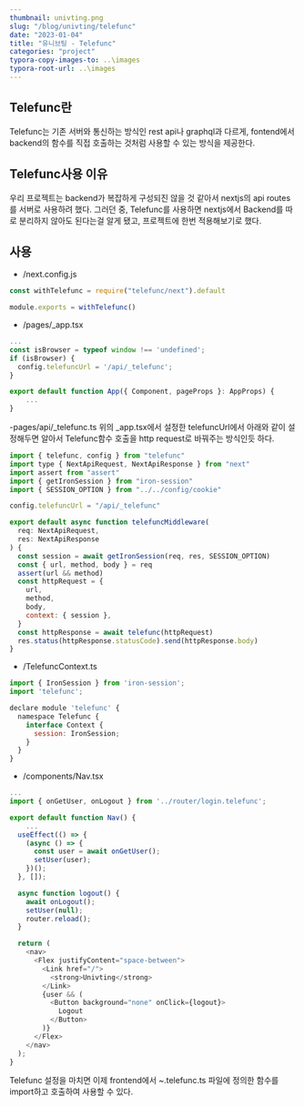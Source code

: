 ```yaml
---
thumbnail: univting.png
slug: "/blog/univting/telefunc"
date: "2023-01-04"
title: "유니브팅 - Telefunc"
categories: "project"
typora-copy-images-to: ..\images
typora-root-url: ..\images
---
```


## Telefunc란

Telefunc는 기존 서버와 통신하는 방식인 rest api나 graphql과 다르게, fontend에서 backend의 함수를 직접 호출하는 것처럼 사용할 수 있는 방식을 제공한다.

## Telefunc사용 이유

우리 프로젝트는 backend가 복잡하게 구성되진 않을 것 같아서 nextjs의 api routes를 서버로 사용하려 했다.
그러던 중, Telefunc를 사용하면 nextjs에서 Backend를 따로 분리하지 않아도 된다는걸 알게 됐고, 프로젝트에 한번 적용해보기로 했다.

## 사용

- /next.config.js

```javascript
const withTelefunc = require("telefunc/next").default

module.exports = withTelefunc()
```

- /pages/\_app.tsx

```javascript
...
const isBrowser = typeof window !== 'undefined';
if (isBrowser) {
  config.telefuncUrl = '/api/_telefunc';
}

export default function App({ Component, pageProps }: AppProps) {
	...
}
```

-pages/api/\_telefunc.ts
위의 \_app.tsx에서 설정한 telefuncUrl에서 아래와 같이 설정해두면 알아서 Telefunc함수 호출을 http request로 바꿔주는 방식인듯 하다.

```javascript
import { telefunc, config } from "telefunc"
import type { NextApiRequest, NextApiResponse } from "next"
import assert from "assert"
import { getIronSession } from "iron-session"
import { SESSION_OPTION } from "../../config/cookie"

config.telefuncUrl = "/api/_telefunc"

export default async function telefuncMiddleware(
  req: NextApiRequest,
  res: NextApiResponse
) {
  const session = await getIronSession(req, res, SESSION_OPTION)
  const { url, method, body } = req
  assert(url && method)
  const httpRequest = {
    url,
    method,
    body,
    context: { session },
  }
  const httpResponse = await telefunc(httpRequest)
  res.status(httpResponse.statusCode).send(httpResponse.body)
}
```

- /TelefuncContext.ts

```javascript
import { IronSession } from 'iron-session';
import 'telefunc';

declare module 'telefunc' {
  namespace Telefunc {
    interface Context {
      session: IronSession;
    }
  }
}

```

- /components/Nav.tsx

```javascript
...
import { onGetUser, onLogout } from '../router/login.telefunc';

export default function Nav() {
	...
  useEffect(() => {
    (async () => {
      const user = await onGetUser();
      setUser(user);
    })();
  }, []);

  async function logout() {
    await onLogout();
    setUser(null);
    router.reload();
  }

  return (
    <nav>
      <Flex justifyContent="space-between">
        <Link href="/">
          <strong>Univting</strong>
        </Link>
        {user && (
          <Button background="none" onClick={logout}>
            Logout
          </Button>
        )}
      </Flex>
    </nav>
  );
}
```

Telefunc 설정을 마치면 이제 frontend에서 ~.telefunc.ts 파일에 정의한 함수를 import하고 호출하여 사용할 수 있다.
